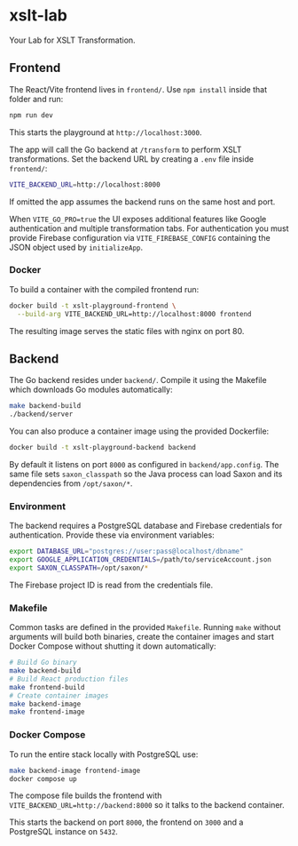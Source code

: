 # xslt-lab

Your Lab for XSLT Transformation.

## Frontend

The React/Vite frontend lives in `frontend/`. Use `npm install` inside that folder and run:

```bash
npm run dev
```

This starts the playground at `http://localhost:3000`.

The app will call the Go backend at `/transform` to perform XSLT transformations.
Set the backend URL by creating a `.env` file inside `frontend/`:

```bash
VITE_BACKEND_URL=http://localhost:8000
```

If omitted the app assumes the backend runs on the same host and port.

When `VITE_GO_PRO=true` the UI exposes additional features like Google
authentication and multiple transformation tabs. For authentication you must
provide Firebase configuration via `VITE_FIREBASE_CONFIG` containing the JSON
object used by `initializeApp`.

### Docker

To build a container with the compiled frontend run:

```bash
docker build -t xslt-playground-frontend \
  --build-arg VITE_BACKEND_URL=http://localhost:8000 frontend
```

The resulting image serves the static files with nginx on port 80.

## Backend

The Go backend resides under `backend/`. Compile it using the Makefile which
downloads Go modules automatically:

```bash
make backend-build
./backend/server
```

You can also produce a container image using the provided Dockerfile:

```bash
docker build -t xslt-playground-backend backend
```

By default it listens on port `8000` as configured in `backend/app.config`.
The same file sets `saxon_classpath` so the Java process can load Saxon and
its dependencies from `/opt/saxon/*`.

### Environment

The backend requires a PostgreSQL database and Firebase credentials for
authentication. Provide these via environment variables:

```bash
export DATABASE_URL="postgres://user:pass@localhost/dbname"
export GOOGLE_APPLICATION_CREDENTIALS=/path/to/serviceAccount.json
export SAXON_CLASSPATH=/opt/saxon/*
```

The Firebase project ID is read from the credentials file.

### Makefile

Common tasks are defined in the provided `Makefile`.
Running `make` without arguments will build both binaries,
create the container images and start Docker Compose
without shutting it down automatically:

```bash
# Build Go binary
make backend-build
# Build React production files
make frontend-build
# Create container images
make backend-image
make frontend-image
```

### Docker Compose

To run the entire stack locally with PostgreSQL use:

```bash
make backend-image frontend-image
docker compose up
```

The compose file builds the frontend with `VITE_BACKEND_URL=http://backend:8000`
so it talks to the backend container.

This starts the backend on port `8000`, the frontend on `3000` and a PostgreSQL instance on `5432`.
